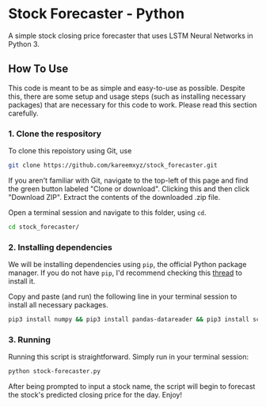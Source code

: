 # Stock Forecaster - Python

A simple stock closing price forecaster that uses LSTM Neural Networks in Python 3.

## How To Use

This code is meant to be as simple and easy-to-use as possible. Despite this, there are some setup and usage steps (such as installing necessary packages) that are necessary for this code to work. Please read this section carefully.

### 1. Clone the respository

To clone this repoistory using Git, use

```bash
git clone https://github.com/kareemxyz/stock_forecaster.git
```

If you aren't familiar with Git, navigate to the top-left of this page and find the green button labeled "Clone or download". Clicking this and then click "Download ZIP". Extract the contents of the downloaded .zip file.

Open a terminal session and navigate to this folder, using `cd`.

```bash
cd stock_forecaster/
```

### 2. Installing dependencies

We will be installing dependencies using `pip`, the official Python package manager. If you do not have `pip`, I'd recommend checking this [thread](https://stackoverflow.com/questions/6587507/how-to-install-pip-with-python-3/) to install it.

Copy and paste (and run) the following line in your terminal session to install all necessary packages.

```bash
pip3 install numpy && pip3 install pandas-datareader && pip3 install scikit-learn && pip3 install tensorflow
```

### 3. Running

Running this script is straightforward. Simply run in your terminal session:

```bash
python stock-forecaster.py
```

After being prompted to input a stock name, the script will begin to forecast the stock's predicted closing price for the day. Enjoy!
